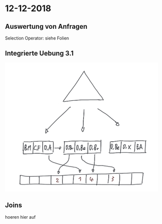 # 12-12-2018

<!--TOC-->

## Auswertung von Anfragen

Selection Operator: siehe Folien

## Integrierte Uebung 3.1

<img src="imgs/uebung3.png">

## Joins

hoeren hier auf
